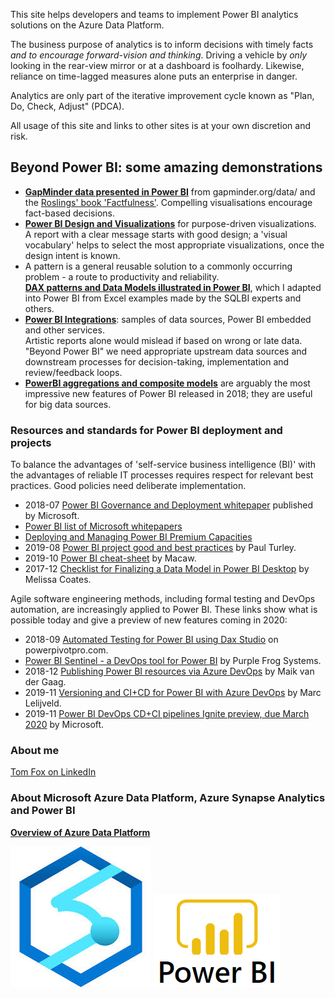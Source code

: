 This site helps developers and teams to implement Power BI analytics solutions on the Azure Data Platform.  

The business purpose of analytics is to inform decisions with timely facts *and to encourage forward-vision and thinking*.  Driving a vehicle by *only* looking in the rear-view mirror or at a dashboard is foolhardy.  Likewise, reliance on time-lagged measures alone puts an enterprise in danger.

Analytics are only part of the iterative improvement cycle known as "Plan, Do, Check, Adjust" (PDCA).

All usage of this site and links to other sites is at your own discretion and risk.

## Beyond Power BI: some amazing demonstrations

- **[GapMinder data presented in Power BI](https://beyondpowerbi.com/Power-BI-samples-GapMinder/)** 
  from gapminder.org/data/ and the [Roslings' book 'Factfulness'](https://en.wikipedia.org/wiki/Factfulness:_Ten_Reasons_We%27re_Wrong_About_the_World_%E2%80%93_and_Why_Things_Are_Better_Than_You_Think).  Compelling visualisations encourage fact-based decisions. 
- **[Power BI Design and Visualizations](https://beyondpowerbi.com/Power-BI-Design-and-Visualizations/)** for purpose-driven visualizations.  
A report with a clear message starts with good design; a 'visual vocabulary' helps to select the most appropriate visualizations, once the design intent is known. 
- A pattern is a general reusable solution to a commonly occurring problem - a route to productivity and reliability.  
  **[DAX patterns and Data Models illustrated in Power BI](https://beyondpowerbi.com/Power-BI-samples-DAX-patterns/)**, which I adapted into Power BI from Excel examples made by the SQLBI experts and others.
- **[Power BI Integrations](https://beyondpowerbi.com/Power-BI-integrations/)**: samples of data sources, Power BI embedded and other services.  
Artistic reports alone would mislead if based on wrong or late data.  "Beyond Power BI" we need appropriate upstream data sources and downstream processes for decision-taking,  implementation and review/feedback loops.
- **[PowerBI aggregations and composite models](https://beyondpowerbi.com/Power-BI-aggregations-composite-models/)** are arguably the most impressive new features of Power BI released in 2018; they are useful for big data sources.
  
### Resources and standards for Power BI deployment and projects

To balance the advantages of 'self-service business intelligence (BI)' with the advantages of reliable IT processes requires respect for relevant best practices.  Good policies need deliberate implementation.
- 2018-07 [Power BI Governance and Deployment whitepaper](https://docs.microsoft.com/en-gb/power-bi/service-admin-governance) published by Microsoft.
- [Power BI list of Microsoft whitepapers](https://docs.microsoft.com/en-gb/power-bi/whitepapers)
- [Deploying and Managing Power BI Premium Capacities](https://docs.microsoft.com/en-us/power-bi/whitepaper-powerbi-premium-deployment)
- 2019-08 [Power BI project good and best practices](https://sqlserverbi.blog/2019/08/24/power-bi-project-good-and-best-practices/) by Paul Turley.
- 2019-10 [Power BI cheat-sheet](https://bit.ly/cheatsheetpbi) by Macaw.
- 2017-12 [Checklist for Finalizing a Data Model in Power BI Desktop](https://www.sqlchick.com/entries/2017/12/23/checklist-for-finalizing-a-data-model-in-power-bi-desktop) by Melissa Coates.
  
Agile software engineering methods, including formal testing and DevOps automation, are increasingly applied to Power BI.  These links show what is possible today and give a preview of new features coming in 2020:
- 2018-09 [Automated Testing for Power BI using Dax Studio](https://powerpivotpro.com/2018/09/automated-testing-using-dax-for-power-bi/) on powerpivotpro.com.
- [Power BI Sentinel - a DevOps tool for Power BI](https://www.powerbisentinel.com/power-bi-devops/) by Purple Frog Systems.
- 2018-12 [Publishing Power BI resources via Azure DevOps](https://msftplayground.com/2018/12/administrating-and-publishing-power-bi-resources-via-azure-devops/) by Maik van der Gaag.
- 2019-11 [Versioning and CI+CD for Power BI with Azure DevOps](https://data-marc.com/2019/11/12/versioning-and-ci-cd-for-power-bi-with-azure-devops/) by Marc Lelijveld.
- 2019-11 [Power BI DevOps CD+CI pipelines Ignite preview, due March 2020](https://myignite.techcommunity.microsoft.com/sessions/83502?source=sessions) by Microsoft.


### About me
[Tom Fox on LinkedIn](https://www.linkedin.com/in/tomfox247/)

### About Microsoft Azure Data Platform, Azure Synapse Analytics and Power BI

**[Overview of Azure Data Platform](https://azure.microsoft.com/en-gb/overview/data-platform/)**


[![Microsoft Azure Synapse Analytics main page](images/Azure-Synapse-Analytics-logo.jpg "click image to follow link")](https://azure.microsoft.com/en-gb/services/synapse-analytics/)
[![Microsoft Power BI main page](images/power-bi-logo.png "click image to follow link")](https://powerbi.microsoft.com/en-us/)

